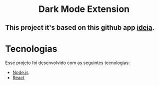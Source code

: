 <h1 align="center">
    Dark Mode Extension
</h1>


 ## This project it's based on this github app [ideia](https://github.com/florinpop17/app-ideas/blob/master/Projects/2-Intermediate/Chrome-Theme-Extension.md).

#  Tecnologias

Esse projeto foi desenvolvido com as seguintes tecnologias:

- [Node.js](https://nodejs.org/en/)
- [React](https://reactjs.org)

